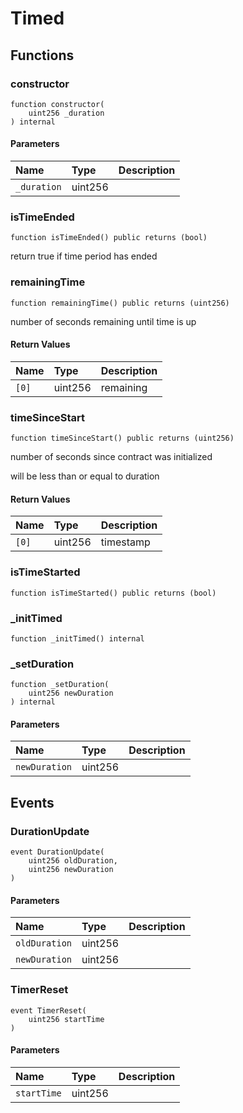 # Timed

## Functions

### constructor

```solidity
function constructor(
    uint256 _duration
) internal
```

#### Parameters

| Name | Type | Description |
| :--- | :--- | :---------- |
| `_duration` | uint256 |  |

### isTimeEnded

```solidity
function isTimeEnded() public returns (bool)
```

return true if time period has ended

### remainingTime

```solidity
function remainingTime() public returns (uint256)
```

number of seconds remaining until time is up

#### Return Values

| Name | Type | Description |
| :--- | :--- | :---------- |
| `[0]` | uint256 | remaining |

### timeSinceStart

```solidity
function timeSinceStart() public returns (uint256)
```

number of seconds since contract was initialized

will be less than or equal to duration

#### Return Values

| Name | Type | Description |
| :--- | :--- | :---------- |
| `[0]` | uint256 | timestamp |

### isTimeStarted

```solidity
function isTimeStarted() public returns (bool)
```

### _initTimed

```solidity
function _initTimed() internal
```

### _setDuration

```solidity
function _setDuration(
    uint256 newDuration
) internal
```

#### Parameters

| Name | Type | Description |
| :--- | :--- | :---------- |
| `newDuration` | uint256 |  |

## Events

### DurationUpdate

```solidity
event DurationUpdate(
    uint256 oldDuration,
    uint256 newDuration
)
```

#### Parameters

| Name | Type | Description |
| :--- | :--- | :---------- |
| `oldDuration` | uint256 |  |
| `newDuration` | uint256 |  |
### TimerReset

```solidity
event TimerReset(
    uint256 startTime
)
```

#### Parameters

| Name | Type | Description |
| :--- | :--- | :---------- |
| `startTime` | uint256 |  |

